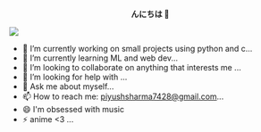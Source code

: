 <p align="center">
    <b>んにちは  👋</b>
</p>
<img src="https://c.tenor.com/KeDD0PrMX1gAAAAd/jake-lofi.gif">


- 🔭 I’m currently working on small projects using python and c...
- 🌱 I’m currently learning ML and web dev...
- 👯 I’m looking to collaborate on anything that interests me ...
- 🤔 I’m looking for help with  ...
- 💬 Ask me about myself...
- 📫 How to reach me: piyushsharma7428@gmail.com...
- 😄 I'm obsessed with music
- ⚡ anime <3 ...

